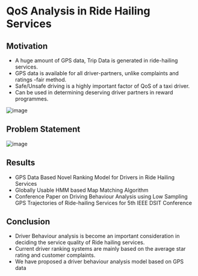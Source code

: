 # QoS Analysis in Ride Hailing Services

## Motivation
* A huge amount of GPS  data, Trip Data is generated in ride-hailing services.
* GPS data is available for all driver-partners, unlike complaints and ratings -fair method.
* Safe/Unsafe driving is a highly important factor of QoS of a taxi driver.
* Can be used in  determining deserving driver partners in reward programmes.

![image](https://user-images.githubusercontent.com/46936272/165879317-507a6b61-54f3-43e8-a02e-bc6cb43e36a2.png)


## Problem Statement

![image](https://user-images.githubusercontent.com/46936272/165879384-8ff9672a-a274-466b-9983-9263abbb9c69.png)

## Results
* GPS Data Based Novel Ranking Model for Drivers in Ride Hailing Services
* Globally Usable HMM based  Map Matching Algorithm
* Conference Paper on Driving Behaviour Analysis using Low Sampling GPS Trajectories of Ride-hailing Services for 5th IEEE DSIT Conference

## Conclusion
* Driver Behaviour analysis is become an important  consideration in deciding the service quality of Ride
hailing services.
* Current driver ranking systems are  mainly based on the average star rating and customer complaints.
* We have proposed a driver behaviour analysis model based on GPS data


